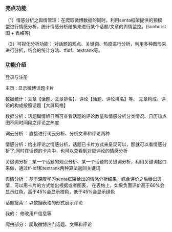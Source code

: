 ### 亮点功能

（1）情感分析之舆情管理：在爬取微博数据的同时，利用senta框架提供的预模型进行情感分析，统计情感分析结果来进行某个话题/文章的舆情监控。(sunburst图 + 表格等)

（2）可视化分析功能： 对话题的观点、关键词、热度进行分析，利用多种图形来进行分析，结合的统计方法、tfidf、textrank等。

### 功能介绍

登录与注册  

主页 : 显示微博话题卡片

数据统计：文章【话题、文章排名】、评论【话题、评论排名】等、 文章构成、评论的构成按照话题【大屏风格】  

数据分析：话题舆情旭日图可查看话题的评论数量和情感分析分类情况、日历热点图不同时间段之评论之热度 

词云分析 ：直接进行词云分析、分析文章和评论两种  

情感分析：给出评论之情感分析，话题已卡片方式来呈现可以，那就可以看情感分析了,同时在话题的卡片中，也可以查看到对应评论的情感分析  

关键词分析：某一个话题的观点分析、某一个话题的关键词分析，利用关键词接口来做，通过tf-idf和textrank两种算法返回关键词  

舆情分析 ：基于深度学习senta框架给出的情感分析结果，综合评价之后给出舆情，可以用卡片的方式给出根据或者图表，  在表格上，如果负面评价高于60%会显示红色，高于45%会显示橙色，低于45%会显示绿色  

话题搜索 ：以数据表格的形式展示评论  

我的： 修改用户信息等  

爬虫部分： 爬取微博热门话题、文章和评论  